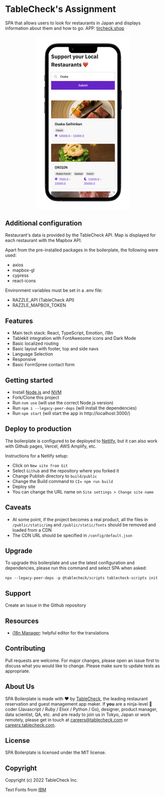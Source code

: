 # TableCheck's Assignment

SPA that allows users to look for restaurants in Japan and displays information about them and how to go.
APP: [tircheck.shop](https://tircheck.shop/en)

<p align="center">
  <img src="./public/img/iphone-mockup.png" width="300" />
</p>

## Additional configuration

Restaurant's data is provided by the TableCheck API.
Map is displayed for each restaurant with the Mapbox API.

Apart from the pre-installed packages in the boilerplate, the following were used:

- axios
- mapbox-gl
- cypress
- react-icons

Environment variables must be set in a .env file:

- RAZZLE_API (TableCheck API)
- RAZZLE_MAPBOX_TOKEN

## Features

- Main tech stack: React, TypeScript, Emotion, i18n
- Tablekit integration with FontAwesome icons and Dark Mode
- Basic localized routing
- Basic layout with footer, top and side navs
- Language Selection
- Responsive
- Basic FormSpree contact form

## Getting started

- Install [Node.js](https://nodejs.org/en/download/) and [NVM](https://github.com/nvm-sh/nvm#installing-and-updating)
- Fork/Clone this project
- Run `nvm use` (will use the correct Node.js version)
- Run `npm i --legacy-peer-deps` (will install the dependencies)
- Run `npm start` (will start the app in http://localhost:3000/)

## Deploy to production

The boilerplate is configured to be deployed to [Netlify](https://netlify.com), but it can also work with Github pages,
Vercel, AWS Amplify, etc.

Instructions for a Netlify setup:

- Click on `New site from Git`
- Select `Github` and the repository where you forked it
- Change Publish directory to `build/public`
- Change the Build command to `CI= npm run build`
- Deploy site
- You can change the URL name on `Site settings > Change site name`

## Caveats

- At some point, if the project becomes a real product, all the files in `/public/static/img` and `/public/static/fonts`
  should be removed and loaded from a CDN
- The CDN URL should be specified in `/config/default.json`

## Upgrade

To upgrade this boilerplate and use the latest configuration and dependencies, please run this command and select SPA
when asked:

`npx --legacy-peer-deps -p @tablecheck/scripts tablecheck-scripts init`

## Support

Create an issue in the Github repository

## Resources

- [i18n Manager](https://www.electronjs.org/apps/i18n-manager): helpful editor for the translations

## Contributing

Pull requests are welcome. For major changes, please open an issue first to discuss what you
would like to change. Please make sure to update tests as appropriate.

## About Us

SPA Boilerplate is made with ❤️ by [TableCheck](https://www.tablecheck.com/en/join/),
the leading restaurant reservation and guest management app maker. If **you** are a
ninja-level 🥷 coder (Javascript / Ruby / Elixir / Python / Go), designer, product manager,
data scientist, QA, etc. and are ready to join us in Tokyo, Japan or work remotely,
please get in touch at [careers@tablecheck.com](mailto:careers@tablecheck.com)
or [careers.tablecheck.com](https://careers.tablecheck.com).

## License

SPA Boilerplate is licensed under the MIT license.

## Copyright

Copyright (c) 2022 TableCheck Inc.

Text Fonts from [IBM](https://github.com/IBM/plex/releases/)
